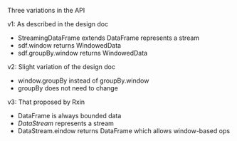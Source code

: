 Three variations in the API

v1: As described in the design doc
  - StreamingDataFrame extends DataFrame represents a stream
  - sdf.window returns WindowedData
  - sdf.groupBy.window returns WindowedData

v2: Slight variation of the design doc
  - window.groupBy instead of groupBy.window
  - groupBy does not need to change

v3: That proposed by Rxin
  - DataFrame is always bounded data
  - *DataStream* represents a stream
  - DataStream.eindow returns DataFrame which allows window-based ops

